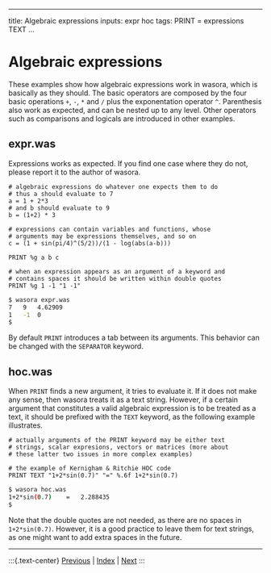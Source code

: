 
---
title: Algebraic expressions
inputs: expr hoc
tags: PRINT = expressions TEXT
...

# Algebraic expressions

These examples show how algebraic expressions work in wasora, which is basically as they should. The basic operators are composed by the four basic operations `+`, `-`, `*` and `/` plus the exponentation operator `^`. Parenthesis also work as expected, and can be nested up to any level. Other operators such as comparisons and logicals are introduced in other examples. 

## expr.was

Expressions works as expected. If you find one case where they do not, please report it to the author of wasora.

```wasora
# algebraic expressions do whatever one expects them to do
# thus a should evaluate to 7
a = 1 + 2*3
# and b should evaluate to 9
b = (1+2) * 3

# expressions can contain variables and functions, whose
# arguments may be expressions themselves, and so on
c = (1 + sin(pi/4)^(5/2))/(1 - log(abs(a-b)))

PRINT %g a b c

# when an expression appears as an argument of a keyword and
# contains spaces it should be written within double quotes
PRINT %g 1 -1 "1 -1"
```

```bash
$ wasora expr.was
7	9	4.62909
1	-1	0
$ 
```

By default `PRINT` introduces a tab between its arguments. This behavior can be changed with the `SEPARATOR` keyword.

## hoc.was

When `PRINT` finds a new argument, it tries to evaluate it. If it does not make any sense, then wasora treats it as a text string. However, if a certain argument that constitutes a valid algebraic expression is to be treated as a text, it should be prefixed with the `TEXT` keyword, as the following example illustrates.

```wasora
# actually arguments of the PRINT keyword may be either text
# strings, scalar expresions, vectors or matrices (more about
# these latter two issues in more complex examples)

# the example of Kernigham & Ritchie HOC code
PRINT TEXT "1+2*sin(0.7)" "=" %.6f 1+2*sin(0.7)
```

```bash
$ wasora hoc.was
1+2*sin(0.7)	=	2.288435
$ 
```

Note that the double quotes are not needed, as there are no spaces in `1+2*sin(0.7)`. However, it is a good practice to leave them for text strings, as one might want to add extra spaces in the future.


-------
:::{.text-center}
[Previous](../001-peano) | [Index](../) | [Next](../003-lag)
:::
